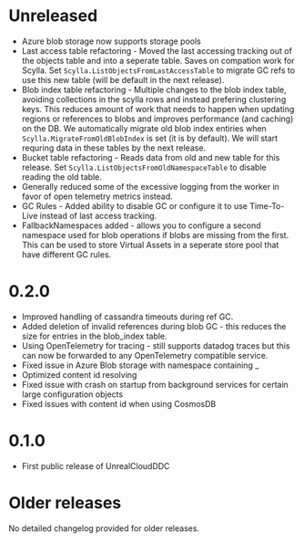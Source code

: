 # Unreleased
* Azure blob storage now supports storage pools
* Last access table refactoring - Moved the last accessing tracking out of the objects table and into a seperate table. Saves on compation work for Scylla. Set `Scylla.ListObjectsFromLastAccessTable` to migrate GC refs to use this new table (will be default in the next release).
* Blob index table refactoring - Multiple changes to the blob index table, avoiding collections in the scylla rows and instead prefering clustering keys. This reduces amount of work that needs to happen when updating regions or references to blobs and improves performance (and caching) on the DB. We automatically migrate old blob index entiries when `Scylla.MigrateFromOldBlobIndex` is set (it is by default). We will start requring data in these tables by the next release. 
* Bucket table refactoring - Reads data from old and new table for this release. Set `Scylla.ListObjectsFromOldNamespaceTable` to disable reading the old table.
* Generally reduced some of the excessive logging from the worker in favor of open telemetry metrics instead.
* GC Rules - Added ability to disable GC or configure it to use Time-To-Live instead of last access tracking.
* FallbackNamespaces added - allows you to configure a second namespace used for blob operations if blobs are missing from the first. This can be used to store Virtual Assets in a seperate store pool that have different GC rules.

# 0.2.0
* Improved handling of cassandra timeouts during ref GC.
* Added deletion of invalid references during blob GC - this reduces the size for entries in the blob_index table.
* Using OpenTelemetry for tracing - still supports datadog traces but this can now be forwarded to any OpenTelemetry compatible service.
* Fixed issue in Azure Blob storage with namespace containing _
* Optimized content id resolving
* Fixed issue with crash on startup from background services for certain large configuration objects
* Fixed issues with content id when using CosmosDB

# 0.1.0
* First public release of UnrealCloudDDC

# Older releases
No detailed changelog provided for older releases.